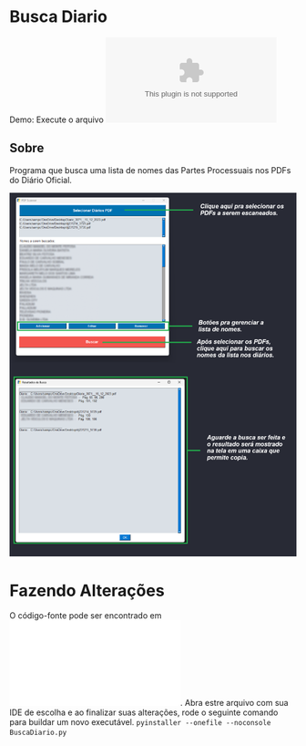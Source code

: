 # Busca Diario

Demo: Execute o arquivo ![BuscaDiario.exe](./BuscaDiario.exe)

## Sobre

Programa que busca uma lista de nomes das Partes Processuais nos PDFs do Diário Oficial.

![preview](./preview.png)

# Fazendo Alterações

O código-fonte pode ser encontrado em ![buscadiario.py](./buscadiario.py). Abra estre arquivo com sua IDE de escolha e ao finalizar suas alterações, rode o seguinte comando para buildar um novo executável.
`pyinstaller --onefile --noconsole BuscaDiario.py`